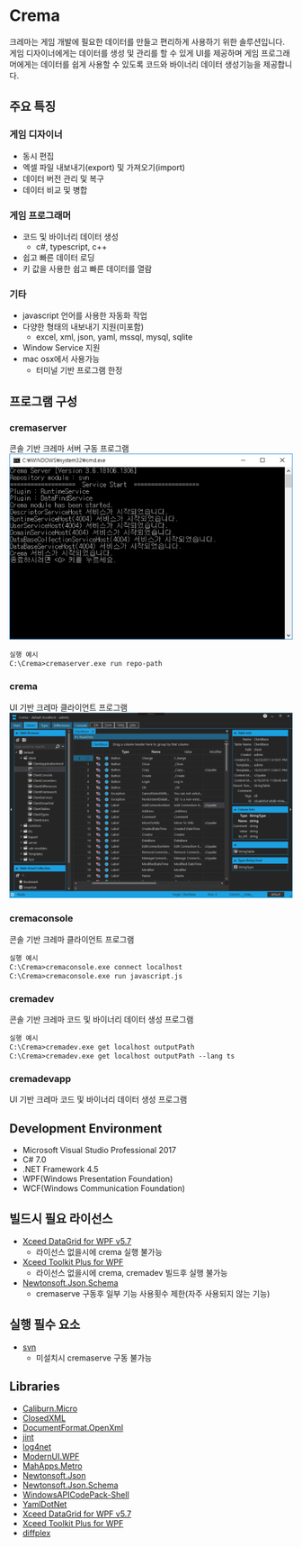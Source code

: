 # Crema
크레마는 게임 개발에 필요한 데이터를 만들고 편리하게 사용하기 위한 솔루션입니다. 
게임 디자이너에게는 데이터를 생성 및 관리를 할 수 있게 UI를 제공하며
게임 프로그래머에게는 데이터를 쉽게 사용할 수 있도록 코드와 바이너리 데이터 생성기능을 제공합니다.

## 주요 특징
### 게임 디자이너
* 동시 편집
* 엑셀 파일 내보내기(export) 및 가져오기(import)
* 데이터 버전 관리 및 복구
* 데이터 비교 및 병합
### 게임 프로그래머
* 코드 및 바이너리 데이터 생성
   * c#, typescript, c++
* 쉽고 빠른 데이터 로딩
* 키 값을 사용한 쉽고 빠른 데이터를 열람
### 기타
* javascript 언어를 사용한 자동화 작업
* 다양한 형태의 내보내기 지원(미포함)
   * excel, xml, json, yaml, mssql, mysql, sqlite
* Window Service 지원
* mac osx에서 사용가능
   * 터미널 기반 프로그램 한정

## 프로그램 구성
### cremaserver
콘솔 기반 크레마 서버 구동 프로그램
![Alt text](cremaserver.png)

    실행 예시
    C:\Crema>cremaserver.exe run repo-path
### crema
UI 기반 크레마 클라이언트 프로그램
![Alt text](crema.png)
### cremaconsole
콘솔 기반 크레마 클라이언트 프로그램

    실행 예시
    C:\Crema>cremaconsole.exe connect localhost
    C:\Crema>cremaconsole.exe run javascript.js
### cremadev
콘솔 기반 크레마 코드 및 바이너리 데이터 생성 프로그램

    실행 예시
    C:\Crema>cremadev.exe get localhost outputPath
    C:\Crema>cremadev.exe get localhost outputPath --lang ts

### cremadevapp
UI 기반 크레마 코드 및 바이너리 데이터 생성 프로그램

## Development Environment
* Microsoft Visual Studio Professional 2017
* C# 7.0
* .NET Framework 4.5
* WPF(Windows Presentation Foundation)
* WCF(Windows Communication Foundation)

## 빌드시 필요 라이선스
* [Xceed DataGrid for WPF v5.7](https://xceed.com/product/xceed-datagrid-for-wpf/)
    * 라이선스 없을시에 crema 실행 불가능
* [Xceed Toolkit Plus for WPF](https://xceed.com/xceed-toolkit-plus-for-wpf/)
    * 라이선스 없을시에 crema, cremadev 빌드후 실행 불가능
* [Newtonsoft.Json.Schema](https://www.newtonsoft.com/jsonschema)
    * cremaserve 구동후 일부 기능 사용횟수 제한(자주 사용되지 않는 기능)

## 실행 필수 요소
* [svn](https://tortoisesvn.net/)
    * 미설치시 cremaserve 구동 불가능

## Libraries
* [Caliburn.Micro](https://caliburnmicro.com/)
* [ClosedXML](https://github.com/ClosedXML/ClosedXML)
* [DocumentFormat.OpenXml](https://github.com/OfficeDev/Open-XML-SDK)
* [jint](https://github.com/sebastienros/jint)
* [log4net](http://logging.apache.org/log4net/)
* [ModernUI.WPF](https://github.com/firstfloorsoftware/mui)
* [MahApps.Metro](https://github.com/MahApps/MahApps.Metro)
* [Newtonsoft.Json](https://www.newtonsoft.com/json)
* [Newtonsoft.Json.Schema](https://www.newtonsoft.com/jsonschema)
* [WindowsAPICodePack-Shell](https://github.com/aybe/Windows-API-Code-Pack-1.1)
* [YamlDotNet](https://github.com/aaubry/YamlDotNet/wiki)
* [Xceed DataGrid for WPF v5.7](https://xceed.com/product/xceed-datagrid-for-wpf/)
* [Xceed Toolkit Plus for WPF](https://xceed.com/xceed-toolkit-plus-for-wpf/)
* [diffplex](https://github.com/mmanela/diffplex)

